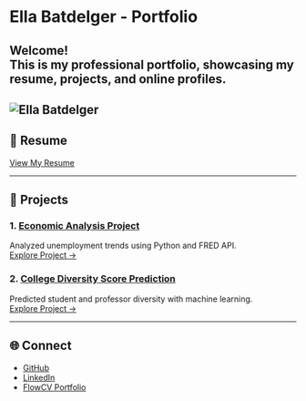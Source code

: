 # Ella Batdelger - Portfolio

**Welcome!**  
This is my professional portfolio, showcasing my resume, projects, and online profiles.
---
![Ella Batdelger](./Images/ProfilePic.jpg "Ella Batdelger")
---

## 📄 Resume
[View My Resume](./resume.pdf)

---

## 💼 Projects
### 1. [Economic Analysis Project](./Economic%20Analysis%20Project/)
Analyzed unemployment trends using Python and FRED API.  
[Explore Project →](https://github.com/ellabatdelger/portfolio/tree/main/Economic%20Analysis%20Project)

### 2. [College Diversity Score Prediction](./College%20Diversity%20Score%20Prediction%20Project/README.md)
Predicted student and professor diversity with machine learning.  
[Explore Project →](./College%20Diversity%20Score%20Prediction%20Project)

---

## 🌐 Connect
- [GitHub](https://github.com/ellabatdelger)
- [LinkedIn](https://www.linkedin.com/in/ella-batdelger-796644167/)
- [FlowCV Portfolio](https://flowcv.me/ella-batdelger)
